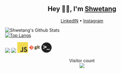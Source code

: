 <h2 align="center">Hey 👋🏻, I'm <a href="https://shwetang550.github.io/profile/">Shwetang</a></h2>

<p align="center">
  <a href="https://www.linkedin.com/in/shwetang-3335b896/">LinkedIN</a> •
  <a href="https://www.instagram.com/shwetang_singh/">Instagram</a>
</p>

![Shwetang's Github Stats](https://github-readme-stats.vercel.app/api?username=Shwetang550&theme=dark&show_icons=true) <br>
[![Top Langs](https://github-readme-stats.vercel.app/api/top-langs/?username=Shwetang550&layout=compact&theme=dark)](https://github.com/Shwetang550/github-readme-stats)

<code><img height="35rem" src="https://cdn4.iconfinder.com/data/icons/logos-3/600/React.js_logo-512.png" /></code>
<code><img height="35rem" src="https://cdn4.iconfinder.com/data/icons/jetflat-2-multimedia-vol-2/60/004_111_console_terminal_code_window_app_application-128.png" /></code>
<code><img height="35rem" src="https://raw.githubusercontent.com/github/explore/80688e429a7d4ef2fca1e82350fe8e3517d3494d/topics/javascript/javascript.png"></code>
<code><img height="35rem" src="https://raw.githubusercontent.com/github/explore/80688e429a7d4ef2fca1e82350fe8e3517d3494d/topics/git/git.png"></code>
<code><img height="35rem" src="https://raw.githubusercontent.com/github/explore/80688e429a7d4ef2fca1e82350fe8e3517d3494d/topics/terminal/terminal.png"></code>


<p align="center"> 
  Visitor count<br>
  <img src="https://profile-counter.glitch.me/Shwetang550/count.svg" />
</p>

